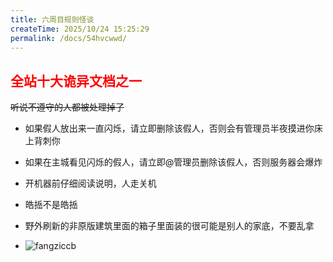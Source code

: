 ```yaml
---
title: 六周目规则怪谈
createTime: 2025/10/24 15:25:29
permalink: /docs/54hvcwwd/
---
```


## <font color="red">全站十大诡异文档之一</font>

~~听说不遵守的人都被处理掉了~~

- 如果假人放出来一直闪烁，请立即删除该假人，否则会有管理员半夜摸进你床上背刺你

- 如果在主城看见闪烁的假人，请立即@管理员删除该假人，否则服务器会爆炸

- 开机器前仔细阅读说明，人走关机

- 皓捳不是皓捳

- 野外刷新的非原版建筑里面的箱子里面装的很可能是别人的家底，不要乱拿

- ![fangziccb](/img/fangziccb.png)
